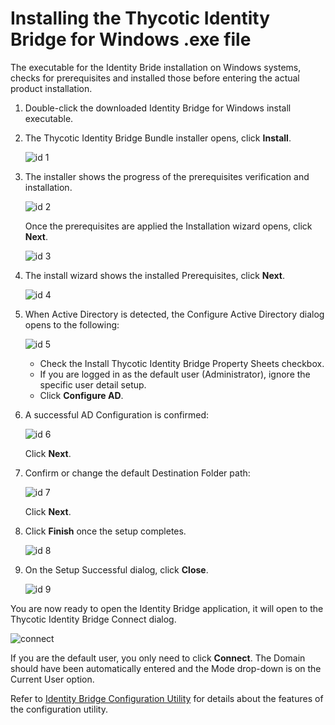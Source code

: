 [title]: # (.exe Install)
[tags]: # (setup)
[priority]: # (4)
# Installing the Thycotic Identity Bridge for Windows .exe file

The executable for the Identity Bride installation on Windows systems, checks for prerequisites and installed those before entering the actual product installation.

1. Double-click the downloaded Identity Bridge for Windows install executable.
1. The Thycotic Identity Bridge Bundle installer opens, click __Install__.

   ![id 1](images/id-1.png "Bundle info page")
1. The installer shows the progress of the prerequisites verification and installation.

   ![id 2](images/id-2.png "Setup progress")

   Once the prerequisites are applied the Installation wizard opens, click __Next__.

   ![id 3](images/id-3.png "Welcome dialog")
1. The install wizard shows the installed Prerequisites, click __Next__.

   ![id 4](images/id-4.png "Prerequisites installed dialog")
1. When Active Directory is detected, the Configure Active Directory dialog opens to the following:

   ![id 5](images/id-5.png "Configure Active Directory dialog")

   * Check the Install Thycotic Identity Bridge Property Sheets checkbox.
   * If you are logged in as the default user (Administrator), ignore the specific user detail setup.
   * Click __Configure AD__.
1. A successful AD Configuration is confirmed:

   ![id 6](images/id-6.png "Successful configuration confirmation dialog")

   Click __Next__.
1. Confirm or change the default Destination Folder path:

   ![id 7](images/id-7.png "Destination Folder dialog")

   Click __Next__.
1. Click __Finish__ once the setup completes.

   ![id 8](images/id-8.png "Finish dialog")
1. On the Setup Successful dialog, click __Close__.

   ![id 9](images/id-9.png "Close dialog")

You are now ready to open the Identity Bridge application, it will open to the Thycotic Identity Bridge Connect dialog.

![connect](images/connect.png "Connect dialog")

If you are the default user, you only need to click __Connect__. The Domain should have been automatically entered and the Mode drop-down is on the Current User option.

Refer to [Identity Bridge Configuration Utility](../../cfg-util/index.md) for details about the features of the configuration utility.
